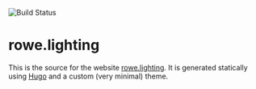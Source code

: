 ![Build Status](https://codebuild.ap-southeast-2.amazonaws.com/badges?uuid=eyJlbmNyeXB0ZWREYXRhIjoiQ0YxaTdwcWs4eDE1a1FuNnVIOGVCclR6L1dhKzRySW1tODkyRDZ3N0l3RG45K3h6Znl0VHZ4L2xLTkQwWCsrZW1LNFZYS1N0VWg5WmRZbDBnbkhJenNrPSIsIml2UGFyYW1ldGVyU3BlYyI6ImoyNzkrTEZBWjh6cXlranciLCJtYXRlcmlhbFNldFNlcmlhbCI6MX0%3D&branch=master)

# rowe.lighting

This is the source for the
website [rowe.lighting](https://rowe.lighting). It is generated
statically using [Hugo][] and a custom (very minimal) theme.

[Hugo]: https://gohugo.io/
